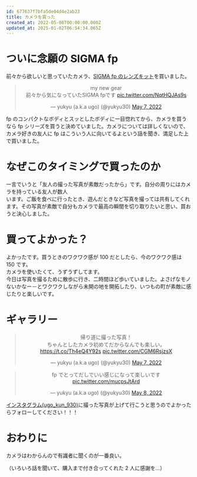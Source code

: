 ```yaml
---
id: 677637f7bfa5de04d4e2ab23
title: カメラを買った
created_at: 2022-05-08T00:00:00.000Z
updated_at: 2025-01-02T06:54:34.065Z
---
```


<h1>ついに念願の SIGMA fp</h1>
<p>前々から欲しいと思っていたカメラ、<a href="https://www.map.com/item/0085126937317">SIGMA fp のレンズキット</a>を買いました。</p>
<blockquote class="twitter-tweet" data-dnt="true" align="center"><p lang="ja" dir="ltr">my new gear<br>前々から気になっていたSIGMA fpです <a href="https://t.co/NqtHQJAs9s">pic.twitter.com/NqtHQJAs9s</a></p>&mdash; yukyu (a.k.a ugo) (@yukyu30) <a href="https://twitter.com/yukyu30/status/1522931215581720576?ref_src=twsrc%5Etfw">May 7, 2022</a></blockquote>
<script async src="https://platform.twitter.com/widgets.js" charset="utf-8"></script>
<p>fp のコンパクトなボディとスッとしたボディに一目惚れてから、カメラを買うなら fp シリーズを買うと決めていました。カメラについては詳しくないので、カメラ好きの友人に fp はこういう人に向いてるよという話を聞き、満足した上で買いました。</p>
<h1>なぜこのタイミングで買ったのか</h1>
<p>一言でいうと「友人の撮った写真が素敵だったから」です。自分の周りにはカメラを持っている友人が数人<br>
います。ご飯を食べに行ったとき、遊んだときなど写真を撮っては共有してくれます。その写真が素敵で自分もカメラで最高の瞬間を切り取りたいと思い、買おうと決心しました。</p>
<h1>買ってよかった？</h1>
<p>よかったです。買うときのワクワク感が 100 だとしたら、今のワクワク感は 150 です。<br>
カメラを使いたくて、うずうずしてます。<br>
今日は写真を撮るために散歩に行き、二時間ほど歩いていました。よさげなモノないかなー－とワクワクしながら未開の地を開拓したり、いつもの町が素敵に感じたりと楽しいです。</p>
<h1>ギャラリー</h1>
<blockquote class="twitter-tweet" data-dnt="true" align="center"><p lang="ja" dir="ltr">帰り道に撮った写真！<br>ちゃんとしたカメラ初めてだからなんでも楽しい。 <a href="https://t.co/Th4eQ4Y92s">https://t.co/Th4eQ4Y92s</a> <a href="https://t.co/CGM6RsjzsX">pic.twitter.com/CGM6RsjzsX</a></p>&mdash; yukyu (a.k.a ugo) (@yukyu30) <a href="https://twitter.com/yukyu30/status/1522946286114140160?ref_src=twsrc%5Etfw">May 7, 2022</a></blockquote>
<script async src="https://platform.twitter.com/widgets.js" charset="utf-8"></script>
<blockquote class="twitter-tweet" data-dnt="true" align="center"><p lang="ja" dir="ltr">fp でとってだしでいい感じになって楽しいです <a href="https://t.co/mucpsJtArd">pic.twitter.com/mucpsJtArd</a></p>&mdash; yukyu (a.k.a ugo) (@yukyu30) <a href="https://twitter.com/yukyu30/status/1523228831397875712?ref_src=twsrc%5Etfw">May 8, 2022</a></blockquote>
<script async src="https://platform.twitter.com/widgets.js" charset="utf-8"></script>
<p><a href="https://www.instagram.com/ugo_kun_930/">インスタグラム(ugo_kun_930)</a>に撮った写真が上げて行こうと思うのでよかったらフォローしてください！！！</p>
<h1>おわりに</h1>
<p>カメラはわからんので有識者に聞くのが一番良い。</p>
<p>（いろいろ話を聞いて、購入まで付き合ってくれた 2 人に感謝を…）</p>
